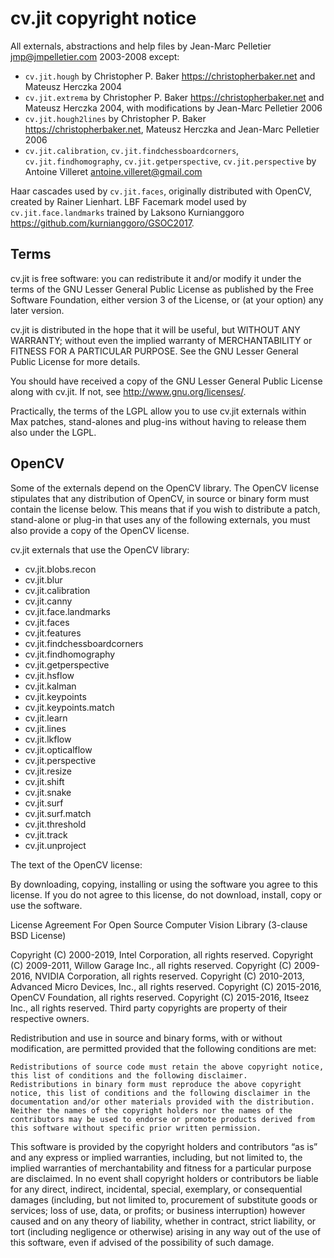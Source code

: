 # cv.jit copyright notice

All externals, abstractions and help files by Jean-Marc Pelletier <jmp@jmpelletier.com> 2003-2008 except:

- `cv.jit.hough` by Christopher P. Baker <https://christopherbaker.net> and Mateusz Herczka 2004
- `cv.jit.extrema` by Christopher P. Baker <https://christopherbaker.net> and Mateusz Herczka 2004, with modifications by Jean-Marc Pelletier 2006
- `cv.jit.hough2lines` by Christopher P. Baker <https://christopherbaker.net>, Mateusz Herczka and Jean-Marc Pelletier 2006
- `cv.jit.calibration`, `cv.jit.findchessboardcorners`, `cv.jit.findhomography`, `cv.jit.getperspective`, `cv.jit.perspective` by Antoine Villeret <antoine.villeret@gmail.com>


Haar cascades used by `cv.jit.faces`, originally distributed with OpenCV, created by Rainer Lienhart.
LBF Facemark model used by `cv.jit.face.landmarks` trained by Laksono Kurnianggoro <https://github.com/kurnianggoro/GSOC2017>.


## Terms

cv.jit is free software: you can redistribute it and/or modify it under the terms of the GNU Lesser General Public License as published by the Free Software Foundation, either version 3 of the License, or (at your option) any later version.

cv.jit is distributed in the hope that it will be useful, but WITHOUT ANY WARRANTY; without even the implied warranty of MERCHANTABILITY or FITNESS FOR A PARTICULAR PURPOSE.  See the GNU Lesser General Public License for more details.

You should have received a copy of the GNU Lesser General Public License along with cv.jit.  If not, see <http://www.gnu.org/licenses/>.


Practically, the terms of the LGPL allow you to use cv.jit externals within Max patches, stand-alones and plug-ins without having to release them also under the LGPL.

## OpenCV

Some of the externals depend on the OpenCV library. The OpenCV license stipulates that any distribution of OpenCV, in source or binary form must contain the license below. This means that if you wish to distribute a patch, stand-alone or plug-in that uses any of the following externals, you must also provide a copy of the OpenCV license.

cv.jit externals that use the OpenCV library:

- cv.jit.blobs.recon 
- cv.jit.blur 
- cv.jit.calibration 
- cv.jit.canny 
- cv.jit.face.landmarks 
- cv.jit.faces 
- cv.jit.features 
- cv.jit.findchessboardcorners 
- cv.jit.findhomography 
- cv.jit.getperspective 
- cv.jit.hsflow 
- cv.jit.kalman 
- cv.jit.keypoints 
- cv.jit.keypoints.match 
- cv.jit.learn 
- cv.jit.lines 
- cv.jit.lkflow 
- cv.jit.opticalflow 
- cv.jit.perspective 
- cv.jit.resize 
- cv.jit.shift 
- cv.jit.snake 
- cv.jit.surf 
- cv.jit.surf.match 
- cv.jit.threshold 
- cv.jit.track 
- cv.jit.unproject 


The text of the OpenCV license:

By downloading, copying, installing or using the software you agree to this license. If you do not agree to this license, do not download, install, copy or use the software.

License Agreement
For Open Source Computer Vision Library
(3-clause BSD License)

Copyright (C) 2000-2019, Intel Corporation, all rights reserved.
Copyright (C) 2009-2011, Willow Garage Inc., all rights reserved.
Copyright (C) 2009-2016, NVIDIA Corporation, all rights reserved.
Copyright (C) 2010-2013, Advanced Micro Devices, Inc., all rights reserved.
Copyright (C) 2015-2016, OpenCV Foundation, all rights reserved.
Copyright (C) 2015-2016, Itseez Inc., all rights reserved.
Third party copyrights are property of their respective owners.

Redistribution and use in source and binary forms, with or without modification, are permitted provided that the following conditions are met:

    Redistributions of source code must retain the above copyright notice, this list of conditions and the following disclaimer.
    Redistributions in binary form must reproduce the above copyright notice, this list of conditions and the following disclaimer in the documentation and/or other materials provided with the distribution.
    Neither the names of the copyright holders nor the names of the contributors may be used to endorse or promote products derived from this software without specific prior written permission.

This software is provided by the copyright holders and contributors “as is” and any express or implied warranties, including, but not limited to, the implied warranties of merchantability and fitness for a particular purpose are disclaimed. In no event shall copyright holders or contributors be liable for any direct, indirect, incidental, special, exemplary, or consequential damages (including, but not limited to, procurement of substitute goods or services; loss of use, data, or profits; or business interruption) however caused and on any theory of liability, whether in contract, strict liability, or tort (including negligence or otherwise) arising in any way out of the use of this software, even if advised of the possibility of such damage.